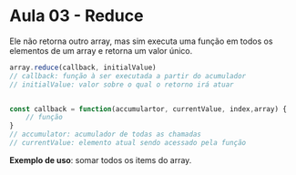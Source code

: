 # Aula 03 - Reduce

Ele não retorna outro array, mas sim executa uma função em todos os elementos de um array e retorna um valor único.

```js
array.reduce(callback, initialValue)
// callback: função à ser executada a partir do acumulador
// initialValue: valor sobre o qual o retorno irá atuar


const callback = function(accumulartor, currentValue, index,array) {
    // função
}
// accumulator: acumulador de todas as chamadas
// currentValue: elemento atual sendo acessado pela função
```

**Exemplo de uso**: somar todos os items do array.


